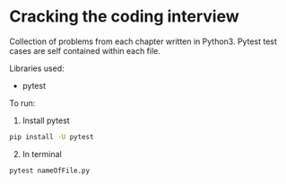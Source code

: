 # Cracking the coding interview

Collection of problems from each chapter written in Python3. Pytest test cases are self contained within each file.

Libraries used:

- pytest

To run:

1. Install pytest

```bash
pip install -U pytest
```

2. In terminal

```bash
pytest nameOfFile.py
```
